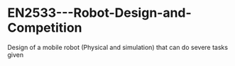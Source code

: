 # EN2533---Robot-Design-and-Competition
Design of a mobile robot (Physical and simulation) that can do severe tasks given
